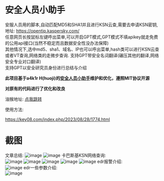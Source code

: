 # 安全人员小助手
安服人员用的脚本,自动匹配MD5和SHA1并且进行KSN云查,需要去申请KSN密钥,地址: https://opentip.kaspersky.com/  
任意网页长按鼠标左键呼出菜单,可以开启GPT模式,GPT模式不填apikey就走免费的公用api接口(当然不稳定而且数据安全性没办法保障)  
其他情况下,选中md5、sha1、域名、IP也可以呼出菜单,hash类可以进行KSN云查或者VT查询,网络类的走微步查询. 支持GPT带安全名词翻译(碾压其他的翻译,网络安全专业对口翻译)  
支持GPT以安全研究员身份进行总结与介绍  

**此项目基于a4k1r H(huoji)的[安全人员小助手](https://greasyfork.org/zh-CN/scripts/474072)维护和优化，遵照MIT协议开源**

**对原有的代码进行了优化和改良**

油猴地址: [点我跳转](https://greasyfork.org/zh-CN/scripts/526425)

使用方法: 

https://key08.com/index.php/2023/08/28/1774.html 

# 截图
文章总结: 
![image](/imgs/1.png)
![image](/imgs/2.png)
卡巴斯基KSN网络查询:  
![image](/imgs/3.png)
![image](/imgs/4.png)
![image](/imgs/5.png)
![image](/imgs/6.png)
![image](/imgs/7.png)
edr报警介绍:  
![image](/imgs/8.png)
edr一些参数介绍:  
![image](/imgs/9.png)

